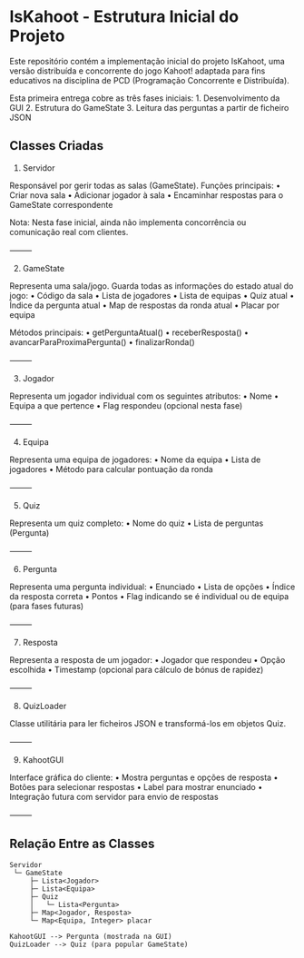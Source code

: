 # IsKahoot - Estrutura Inicial do Projeto

Este repositório contém a implementação inicial do projeto IsKahoot, uma versão distribuída e concorrente do jogo Kahoot! adaptada para fins educativos na disciplina de PCD (Programação Concorrente e Distribuída).

Esta primeira entrega cobre as três fases iniciais:
	1.	Desenvolvimento da GUI
	2.	Estrutura do GameState
	3.	Leitura das perguntas a partir de ficheiro JSON

## Classes Criadas

1. Servidor

Responsável por gerir todas as salas (GameState).
Funções principais:
	•	Criar nova sala
	•	Adicionar jogador à sala
	•	Encaminhar respostas para o GameState correspondente

Nota: Nesta fase inicial, ainda não implementa concorrência ou comunicação real com clientes.

⸻

2. GameState

Representa uma sala/jogo.
Guarda todas as informações do estado atual do jogo:
	•	Código da sala
	•	Lista de jogadores
	•	Lista de equipas
	•	Quiz atual
	•	Índice da pergunta atual
	•	Map de respostas da ronda atual
	•	Placar por equipa

Métodos principais:
	•	getPerguntaAtual()
	•	receberResposta()
	•	avancarParaProximaPergunta()
	•	finalizarRonda()

⸻

3. Jogador

Representa um jogador individual com os seguintes atributos:
	•	Nome
	•	Equipa a que pertence
	•	Flag respondeu (opcional nesta fase)

⸻

4. Equipa

Representa uma equipa de jogadores:
	•	Nome da equipa
	•	Lista de jogadores
	•	Método para calcular pontuação da ronda

⸻

5. Quiz

Representa um quiz completo:
	•	Nome do quiz
	•	Lista de perguntas (Pergunta)

⸻

6. Pergunta

Representa uma pergunta individual:
	•	Enunciado
	•	Lista de opções
	•	Índice da resposta correta
	•	Pontos
	•	Flag indicando se é individual ou de equipa (para fases futuras)

⸻

7. Resposta

Representa a resposta de um jogador:
	•	Jogador que respondeu
	•	Opção escolhida
	•	Timestamp (opcional para cálculo de bónus de rapidez)

⸻

8. QuizLoader

Classe utilitária para ler ficheiros JSON e transformá-los em objetos Quiz.

⸻

9. KahootGUI

Interface gráfica do cliente:
	•	Mostra perguntas e opções de resposta
	•	Botões para selecionar respostas
	•	Label para mostrar enunciado
	•	Integração futura com servidor para envio de respostas

⸻

## Relação Entre as Classes
	Servidor
	 └─ GameState
	     ├─ Lista<Jogador>
	     ├─ Lista<Equipa>
	     ├─ Quiz
	     │   └─ Lista<Pergunta>
	     ├─ Map<Jogador, Resposta>
	     └─ Map<Equipa, Integer> placar
	 
	KahootGUI --> Pergunta (mostrada na GUI)
  	QuizLoader --> Quiz (para popular GameState)

